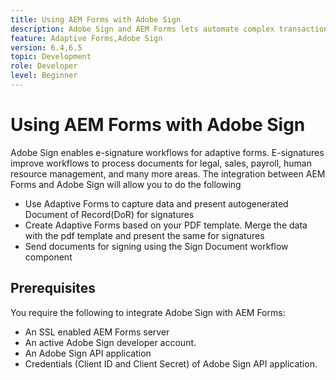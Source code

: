 ```yaml
---
title: Using AEM Forms with Adobe Sign
description: Adobe Sign and AEM Forms lets automate complex transactions and include legal e-signatures as part of a seamless digital experience.
feature: Adaptive Forms,Adobe Sign
version: 6.4,6.5
topic: Development
role: Developer
level: Beginner
---
```

# Using AEM Forms with Adobe Sign

Adobe Sign enables e-signature workflows for adaptive forms. E-signatures improve workflows to process documents for legal, sales, payroll, human resource management, and many more areas.
The integration between AEM Forms and Adobe Sign will allow you to do the following

* Use Adaptive Forms to capture data and present autogenerated Document of Record(DoR) for signatures
* Create Adaptive Forms based on your PDF template. Merge the data with the pdf template and present the same for signatures
* Send documents for signing using the Sign Document workflow component

## Prerequisites

You require the following to integrate Adobe Sign with AEM Forms:

* An SSL enabled AEM Forms server
* An active Adobe Sign developer account.
* An Adobe Sign API application
* Credentials (Client ID and Client Secret) of Adobe Sign API application.

